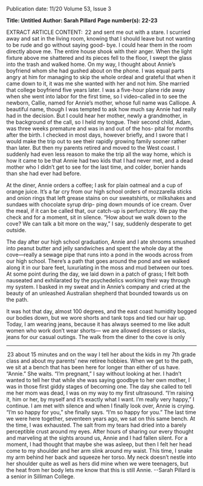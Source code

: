 Publication date: 11/20
Volume 53, Issue 3

**Title: Untitled**
**Author: Sarah Pillard**
**Page number(s): 22-23**

EXTRACT ARTICLE CONTENT:
 22
and sent me out with a stare. I scurried away and 
sat in the living room, knowing that I should leave but 
not wanting to be rude and go without saying good-
bye. I could hear them in the room directly above 
me. The entire house shook with their anger. When 
the light fixture above me shattered and its pieces 
fell to the floor, I swept the glass into the trash and 
walked home.  On my way, I thought about Annie’s 
boyfriend whom she had gushed about on the phone. 
I was equal parts angry at him for managing to skip 
the whole ordeal and grateful that when it came down 
to it, it was me she wanted with her and not him. 
She married that college boyfriend five years later. 
I was a five-hour plane ride away when she went into 
labor for the first time, so I video-called in to see the 
newborn, Callie, named for Annie’s mother, whose 
full name was Calliope. A beautiful name, though I 
was tempted to ask how much say Annie had really 
had in the decision. But I could hear her mother, 
newly a grandmother, in the background of the call, 
so I held my tongue. Their second child, Adam, was 
three weeks premature and was in and out of the hos-
pital for months after the birth. I checked in most 
days, however briefly, and I swore that I would make 
the trip out to see their rapidly growing family sooner 
rather than later. But then my parents retired and 
moved to the West coast. I suddenly had even less 
reason to make the trip all the way home, which is 
how it came to be that Annie had two kids that I had 
never met, and a dead mother who I didn’t get to see 
for the last time, and colder, bonier hands than she 
had ever had before. 


At the diner, Annie orders a coffee; I ask for plain 
oatmeal and a cup of orange juice. It’s a far cry from 
our high school orders of mozzarella sticks and onion 
rings that left grease stains on our sweatshirts, or 
milkshakes and sundaes with chocolate syrup drip-
ping down mounds of ice cream. Over the meal, if 
it can be called that, our catch-up is perfunctory. We 
pay the check and for a moment, sit in silence. 
“How about we walk down to the cove? We can 
talk a bit more on the way,” I say, suddenly desperate 
to get outside. 

The day after our high school graduation, Annie 
and I ate shrooms smushed into peanut butter and 
jelly sandwiches and spent the whole day at the 
cove––really a sewage pipe that runs into a pond in 
the woods across from our high school. There’s a path 
that goes around the pond and we walked along it 
in our bare feet, luxuriating in the moss and mud 
between our toes. At some point during the day, we 
laid down in a patch of grass; I felt both nauseated 
and exhilarated by the psychedelics working their 
way through my system. I basked in my sweat and 
in Annie’s company and cried at the beauty of an 
unleashed Australian shepherd that bounded towards 
us on the path. 

It was hot that day, almost 100 degrees, and the 
east coast humidity bogged our bodies down, but we 
wore shorts and tank tops and tied our hair up. Today, 
I am wearing jeans, because it has always seemed to 
me like adult women who work don’t wear shorts––
we are allowed dresses or slacks, jeans for our casual 
outings. The walk from the diner to the cove is only 


---

 23
about 15 minutes and on the way I tell her about the 
kids in my 7th grade class and about my parents’ new 
retiree hobbies. When we get to the path, we sit at a 
bench that has been here for longer than either of us 
have. 
“Annie.” 
She waits. 
“I’m pregnant,” I say without looking at her. I 
hadn’t wanted to tell her that while she was saying 
goodbye to her own mother, I was in those first giddy 
stages of becoming one. The day she called to tell 
me her mom was dead, I was on my way to my first 
ultrasound. 
“I’m raising it, him or her, by myself and it’s exactly 
what I want. I’m really very happy,” I continue. I am 
met with silence and when I finally look over, Annie 
is crying. 
“I’m so happy for you,” she finally says. “I’m so 
happy for you.” 
The last time we were here together, seventeen 
years ago, we sat on this same bench. At the time, 
I was exhausted. The salt from my tears had dried 
into a barely perceptible crust around my eyes. After 
hours of sharing our every thought and marveling at 
the sights around us, Annie and I had fallen silent. 
For a moment, I had thought that maybe she was 
asleep, but then I felt her head come to my shoulder 
and her arm slink around my waist.
This time, I snake my arm behind her back and 
squeeze her torso. My neck doesn’t nestle into her 
shoulder quite as well as hers did mine when we were 
teenagers, but the heat from her body lets me know 
that this is still Annie. 
--Sarah Pillard is a senior in Silliman College.